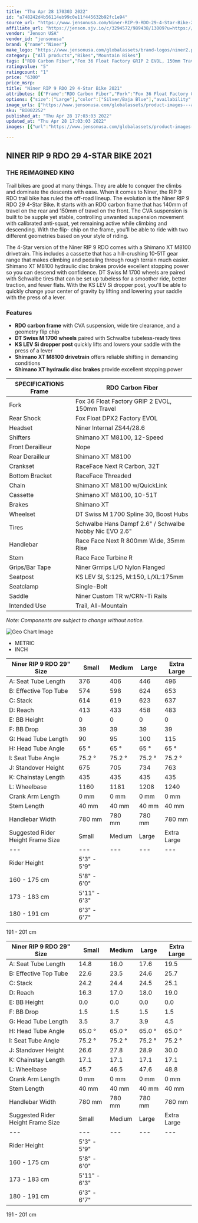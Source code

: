 ```yaml
---
title: "Thu Apr 28 170303 2022"
id: "a748242d4b56114eb99c0e11f445632b92fc1e94"
source_url: "https://www.jensonusa.com/Niner-RIP-9-RDO-29-4-Star-Bike-2021"
affiliate_url: "https://jenson.sjv.io/c/3294572/989438/13009?u=https://www.jensonusa.com/Niner-RIP-9-RDO-29-4-Star-Bike-2021"
vendor: "Jenson USA"
vendor_id: "jensonusa"
brand: {"name":"Niner"}
make_logo: "https://www.jensonusa.com/globalassets/brand-logos/niner2.png"
category: ["All products","Bikes","Mountain Bikes"]
tags: ["RDO Carbon Fiber","Fox 36 Float Factory GRIP 2 EVOL, 150mm Travel","Fox Float DPX2 Factory EVOL","Niner Internal ZS44/28.6 | ZS56/40","Shimano XT M8100, 12-Speed","Nope","Shimano XT M8100","RaceFace Next R Carbon, 32T","RaceFace Threaded","Shimano XT M8100 w/QuickLink","Shimano XT M8100, 10-51T","Shimano XT","DT Swiss M 1700 Spline 30, Boost Hubs","Schwalbe Hans Dampf 2.6\" / Schwalbe Nobby Nic EVO 2.6\"","Race Face Next R 800mm Wide, 35mm Rise","Race Face Turbine R","Niner Grrrips L/O Nylon Flanged","KS LEV SI, S:125, M:150, L/XL:175mm","Single-Bolt","Niner Custom TR w/CRN-Ti Rails","Trail, All-Mountain"]
ratingvalue: "5"
ratingcount: "1"
price: "6300"
price_msrp: 
title: "Niner RIP 9 RDO 29 4-Star Bike 2021"
attributes: [{"Frame":"RDO Carbon Fiber","Fork":"Fox 36 Float Factory GRIP 2 EVOL, 150mm Travel","Rear Shock":"Fox Float DPX2 Factory EVOL","Headset":"Niner Internal ZS44/28.6 | ZS56/40","Shifters":"Shimano XT M8100, 12-Speed","Front Derailleur":"Nope","Rear Derailleur":"Shimano XT M8100","Crankset":"RaceFace Next R Carbon, 32T","Bottom Bracket":"RaceFace Threaded","Chain":"Shimano XT M8100 w/QuickLink","Cassette":"Shimano XT M8100, 10-51T","Brakes":"Shimano XT","Wheelset":"DT Swiss M 1700 Spline 30, Boost Hubs","Tires":"Schwalbe Hans Dampf 2.6\" / Schwalbe Nobby Nic EVO 2.6\"","Handlebar":"Race Face Next R 800mm Wide, 35mm Rise","Stem":"Race Face Turbine R","Grips/Bar Tape":"Niner Grrrips L/O Nylon Flanged","Seatpost":"KS LEV SI, S:125, M:150, L/XL:175mm","Seatclamp":"Single-Bolt","Saddle":"Niner Custom TR w/CRN-Ti Rails","Intended Use":"Trail, All-Mountain"}]
options: {"size":["Large"],"color":["Silver/Baja Blue"],"availability":"Only 2 Left"}
image_urls: ["https://www.jensonusa.com/globalassets/product-images---all-assets/niner/bi002252-silver~baja-blue.jpg","https://www.jensonusa.com/globalassets/product-images---all-assets/niner/bi002252_1-silver~baja-blue.jpg","https://www.jensonusa.com/globalassets/product-images---all-assets/niner/bi002252_2-silver~baja-blue.jpg","https://www.jensonusa.com/globalassets/product-images---all-assets/niner/bi002252_3-silver~baja-blue.jpg","https://www.jensonusa.com/globalassets/product-images---all-assets/niner/bi002252_4-silver~baja-blue.jpg"]
sku: "BI002252"
published_at: "Thu Apr 28 17:03:03 2022"
updated_at: "Thu Apr 28 17:03:03 2022"
images: [{"url":"https://www.jensonusa.com/globalassets/product-images---all-assets/niner/bi002252-silver~baja-blue.jpg","path":"full/4ecd6978154562d83429877e2e09c008606e55eb.jpg","checksum":"e00d8908d72eeb9a803a02b94b38e8bc","status":"downloaded"},{"url":"https://www.jensonusa.com/globalassets/product-images---all-assets/niner/bi002252_1-silver~baja-blue.jpg","path":"full/5bcf9a0df7ac3ae1b02a3dccdc6de8666c24d4d4.jpg","checksum":"16b0fb67e9ad8361263535d41bf9e8c1","status":"downloaded"},{"url":"https://www.jensonusa.com/globalassets/product-images---all-assets/niner/bi002252_2-silver~baja-blue.jpg","path":"full/e2113171907870783e227cdc773ea5bc371ff845.jpg","checksum":"d3ffabf81c8ebebcdc3f6a099d4f2917","status":"downloaded"},{"url":"https://www.jensonusa.com/globalassets/product-images---all-assets/niner/bi002252_3-silver~baja-blue.jpg","path":"full/dfaa9ec76e2ab043027e198cd1da4cd140182753.jpg","checksum":"2f26aa94a7ebf7121b43daf9e8571e29","status":"downloaded"},{"url":"https://www.jensonusa.com/globalassets/product-images---all-assets/niner/bi002252_4-silver~baja-blue.jpg","path":"full/1e1fc863c2c2d6c69b1587136d43e78e8525444b.jpg","checksum":"120aa2dda49cee2bea0d6830cadcb59f","status":"downloaded"}]

---
```

## NINER RIP 9 RDO 29 4-STAR BIKE 2021

### THE REIMAGINED KING

Trail bikes are good at many things. They are able to conquer the climbs and
dominate the descents with ease. When it comes to Niner, the RIP 9 RDO trail
bike has ruled the off-road lineup. The evolution is the Niner RIP 9 RDO 29
4-Star Bike. It starts with an RDO carbon frame that has 140mm of travel on
the rear and 150mm of travel on the front. The CVA suspension is built to be
supple yet stable, controlling unwanted suspension movement with calibrated
anti-squat, yet remaining active while climbing and descending. With the flip-
chip on the frame, you'll be able to ride with two different geometries based
on your style of riding.

The 4-Star version of the Niner RIP 9 RDO comes with a Shimano XT M8100
drivetrain. This includes a cassette that has a hill-crushing 10-51T gear
range that makes climbing and pedaling through rough terrain much easier.
Shimano XT M8100 hydraulic disc brakes provide excellent stopping power so you
can descend with confidence. DT Swiss M 1700 wheels are paired with Schwalbe
tires that can be set up tubeless for a smoother ride, better traction, and
fewer flats. With the KS LEV Si dropper post, you'll be able to quickly change
your center of gravity by lifting and lowering your saddle with the press of a
lever.

### Features

  * **RDO carbon frame** with CVA suspension, wide tire clearance, and a geometry flip chip
  * **DT Swiss M 1700 wheels** paired with Schwalbe tubeless-ready tires
  * **KS LEV Si dropper post** quickly lifts and lowers your saddle with the press of a lever
  * **Shimano XT M8100 drivetrain** offers reliable shifting in demanding conditions
  * **Shimano XT hydraulic disc brakes** provide excellent stopping power

SPECIFICATIONS Frame | RDO Carbon Fiber  
---|---  
Fork | Fox 36 Float Factory GRIP 2 EVOL, 150mm Travel  
Rear Shock | Fox Float DPX2 Factory EVOL  
Headset | Niner Internal ZS44/28.6 | ZS56/40  
Shifters | Shimano XT M8100, 12-Speed  
Front Derailleur | Nope  
Rear Derailleur | Shimano XT M8100  
Crankset | RaceFace Next R Carbon, 32T  
Bottom Bracket | RaceFace Threaded  
Chain | Shimano XT M8100 w/QuickLink  
Cassette | Shimano XT M8100, 10-51T  
Brakes | Shimano XT  
Wheelset | DT Swiss M 1700 Spline 30, Boost Hubs  
Tires | Schwalbe Hans Dampf 2.6" / Schwalbe Nobby Nic EVO 2.6"  
Handlebar | Race Face Next R 800mm Wide, 35mm Rise  
Stem | Race Face Turbine R  
Grips/Bar Tape | Niner Grrrips L/O Nylon Flanged  
Seatpost | KS LEV SI, S:125, M:150, L/XL:175mm  
Seatclamp | Single-Bolt  
Saddle | Niner Custom TR w/CRN-Ti Rails  
Intended Use | Trail, All-Mountain  
  
_Note: Components are subject to change without notice._

![Geo Chart
Image](//cdn.thinglink.me/api/image/700069498757054465/1024/10/none#tl-700069498757054465;')

  * METRIC
  * INCH

Niner RIP 9 RDO 29" Size | Small | Medium | Large | Extra Large  
---|---|---|---|---  
A: Seat Tube Length | 376 | 406 | 446 | 496  
B: Effective Top Tube | 574 | 598 | 624 | 653  
C: Stack | 614 | 619 | 623 | 637  
D: Reach | 413 | 433 | 458 | 483  
E: BB Height | 0 | 0 | 0 | 0  
F: BB Drop | 39 | 39 | 39 | 39  
G: Head Tube Length | 90 | 95 | 100 | 115  
H: Head Tube Angle | 65 ° | 65 ° | 65 ° | 65 °  
I: Seat Tube Angle | 75.2 ° | 75.2 ° | 75.2 ° | 75.2 °  
J: Standover Height | 675 | 705 | 734 | 763  
K: Chainstay Length | 435 | 435 | 435 | 435  
L: Wheelbase | 1160 | 1181 | 1208 | 1240  
Crank Arm Length | 0 mm | 0 mm | 0 mm | 0 mm  
Stem Length | 40 mm | 40 mm | 40 mm | 40 mm  
Handlebar Width | 780 mm | 780 mm | 780 mm | 780 mm  
Suggested Rider Height Frame Size | Small | Medium | Large | Extra Large  
---|---|---|---|---  
Rider Height | 5'3" - 5'9"  
160 - 175 cm | 5'8" - 6'0"  
173 - 183 cm | 5'11" - 6'3"  
180 - 191 cm | 6'3" - 6'7"  
191 - 201 cm  
  
Niner RIP 9 RDO 29" Size | Small | Medium | Large | Extra Large  
---|---|---|---|---  
A: Seat Tube Length | 14.8 | 16.0 | 17.6 | 19.5  
B: Effective Top Tube | 22.6 | 23.5 | 24.6 | 25.7  
C: Stack | 24.2 | 24.4 | 24.5 | 25.1  
D: Reach | 16.3 | 17.0 | 18.0 | 19.0  
E: BB Height | 0.0 | 0.0 | 0.0 | 0.0  
F: BB Drop | 1.5 | 1.5 | 1.5 | 1.5  
G: Head Tube Length | 3.5 | 3.7 | 3.9 | 4.5  
H: Head Tube Angle | 65.0 ° | 65.0 ° | 65.0 ° | 65.0 °  
I: Seat Tube Angle | 75.2 ° | 75.2 ° | 75.2 ° | 75.2 °  
J: Standover Height | 26.6 | 27.8 | 28.9 | 30.0  
K: Chainstay Length | 17.1 | 17.1 | 17.1 | 17.1  
L: Wheelbase | 45.7 | 46.5 | 47.6 | 48.8  
Crank Arm Length | 0 mm | 0 mm | 0 mm | 0 mm  
Stem Length | 40 mm | 40 mm | 40 mm | 40 mm  
Handlebar Width | 780 mm | 780 mm | 780 mm | 780 mm  
Suggested Rider Height Frame Size | Small | Medium | Large | Extra Large  
---|---|---|---|---  
Rider Height | 5'3" - 5'9"  
160 - 175 cm | 5'8" - 6'0"  
173 - 183 cm | 5'11" - 6'3"  
180 - 191 cm | 6'3" - 6'7"  
191 - 201 cm

